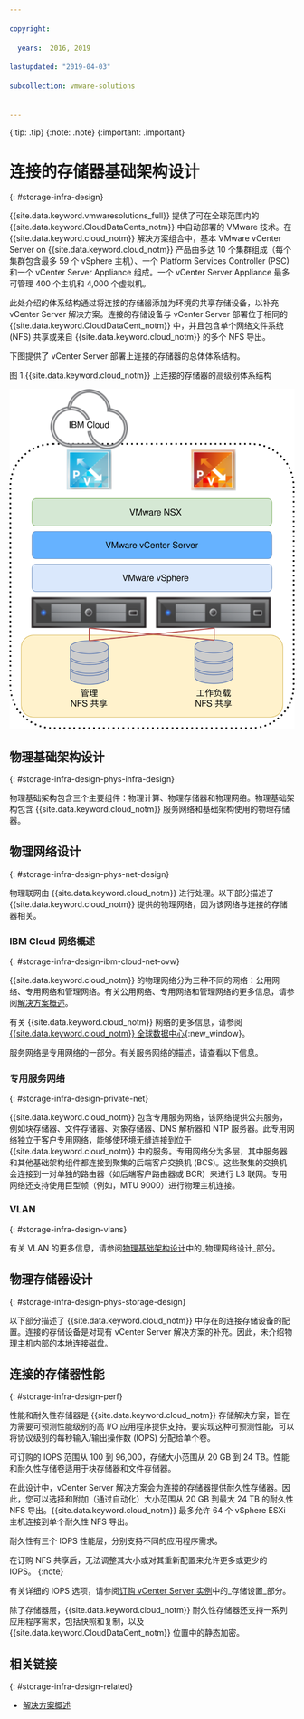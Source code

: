 ```yaml
---

copyright:

  years:  2016, 2019

lastupdated: "2019-04-03"

subcollection: vmware-solutions


---
```


{:tip: .tip}
{:note: .note}
{:important: .important}

# 连接的存储器基础架构设计
{: #storage-infra-design}

{{site.data.keyword.vmwaresolutions_full}} 提供了可在全球范围内的 {{site.data.keyword.CloudDataCents_notm}} 中自动部署的 VMware 技术。在 {{site.data.keyword.cloud_notm}} 解决方案组合中，基本 VMware vCenter Server on {{site.data.keyword.cloud_notm}} 产品由多达 10 个集群组成（每个集群包含最多 59 个 vSphere 主机）、一个 Platform Services Controller (PSC) 和一个 vCenter Server Appliance 组成。一个 vCenter Server Appliance 最多可管理 400 个主机和 4,000 个虚拟机。

此处介绍的体系结构通过将连接的存储器添加为环境的共享存储设备，以补充 vCenter Server 解决方案。连接的存储设备与 vCenter Server 部署位于相同的 {{site.data.keyword.CloudDataCent_notm}} 中，并且包含单个网络文件系统 (NFS) 共享或来自 {{site.data.keyword.cloud_notm}} 的多个 NFS 导出。

下图提供了 vCenter Server 部署上连接的存储器的总体体系结构。

图 1.{{site.data.keyword.cloud_notm}} 上连接的存储器的高级别体系结构

![连接的存储器的体系结构](../solution/vcsv4radiagrams-ra-nfs-shares.svg "IBM Cloud 上连接的存储器的高级别体系结构")

## 物理基础架构设计
{: #storage-infra-design-phys-infra-design}

物理基础架构包含三个主要组件：物理计算、物理存储器和物理网络。物理基础架构包含 {{site.data.keyword.cloud_notm}} 服务网络和基础架构使用的物理存储器。

## 物理网络设计
{: #storage-infra-design-phys-net-design}

物理联网由 {{site.data.keyword.cloud_notm}} 进行处理。以下部分描述了 {{site.data.keyword.cloud_notm}} 提供的物理网络，因为该网络与连接的存储器相关。

### IBM Cloud 网络概述
{: #storage-infra-design-ibm-cloud-net-ovw}

{{site.data.keyword.cloud_notm}} 的物理网络分为三种不同的网络：公用网络、专用网络和管理网络。有关公用网络、专用网络和管理网络的更多信息，请参阅[解决方案概述](/docs/services/vmwaresolutions/archiref/solution?topic=vmware-solutions-solution_overview)。

有关 {{site.data.keyword.cloud_notm}} 网络的更多信息，请参阅 [{{site.data.keyword.cloud_notm}} 全球数据中心](https://www.ibm.com/cloud/data-centers/){:new_window}。

服务网络是专用网络的一部分。有关服务网络的描述，请查看以下信息。

### 专用服务网络
{: #storage-infra-design-private-net}

{{site.data.keyword.cloud_notm}} 包含专用服务网络，该网络提供公共服务，例如块存储器、文件存储器、对象存储器、DNS 解析器和 NTP 服务器。此专用网络独立于客户专用网络，能够使环境无缝连接到位于 {{site.data.keyword.cloud_notm}} 中的服务。专用网络分为多层，其中服务器和其他基础架构组件都连接到聚集的后端客户交换机 (BCS)。这些聚集的交换机会连接到一对单独的路由器（如后端客户路由器或 BCR）来进行 L3 联网。专用网络还支持使用巨型帧（例如，MTU 9000）进行物理主机连接。

### VLAN
{: #storage-infra-design-vlans}

有关 VLAN 的更多信息，请参阅[物理基础架构设计](/docs/services/vmwaresolutions/archiref/solution?topic=vmware-solutions-design_physicalinfrastructure)中的_物理网络设计_部分。

## 物理存储器设计
{: #storage-infra-design-phys-storage-design}

以下部分描述了 {{site.data.keyword.cloud_notm}} 中存在的连接存储设备的配置。连接的存储设备是对现有 vCenter Server 解决方案的补充。因此，未介绍物理主机内部的本地连接磁盘。

## 连接的存储器性能
{: #storage-infra-design-perf}

性能和耐久性存储器是 {{site.data.keyword.cloud_notm}} 存储解决方案，旨在为需要可预测性能级别的高 I/O 应用程序提供支持。要实现这种可预测性能，可以将协议级别的每秒输入/输出操作数 (IOPS) 分配给单个卷。

可订购的 IOPS 范围从 100 到 96,000，存储大小范围从 20 GB 到 24 TB。性能和耐久性存储卷适用于块存储器和文件存储器。

在此设计中，vCenter Server 解决方案会为连接的存储器提供耐久性存储器。因此，您可以选择和附加（通过自动化）大小范围从 20 GB 到最大 24 TB 的耐久性 NFS 导出。{{site.data.keyword.cloud_notm}} 最多允许 64 个 vSphere ESXi 主机连接到单个耐久性 NFS 导出。

耐久性有三个 IOPS 性能层，分别支持不同的应用程序需求。

在订购 NFS 共享后，无法调整其大小或对其重新配置来允许更多或更少的 IOPS。
{:note}

有关详细的 IOPS 选项，请参阅[订购 vCenter Server 实例](/docs/services/vmwaresolutions/vcenter?topic=vmware-solutions-vc_orderinginstance)中的_存储设置_部分。

除了存储器层，{{site.data.keyword.cloud_notm}} 耐久性存储器还支持一系列应用程序需求，包括快照和复制，以及 {{site.data.keyword.CloudDataCent_notm}} 位置中的静态加密。

## 相关链接
{: #storage-infra-design-related}

* [解决方案概述](/docs/services/vmwaresolutions/archiref/solution?topic=vmware-solutions-solution_overview)
